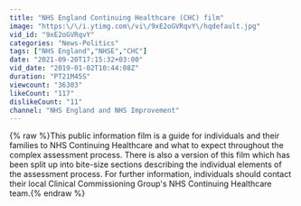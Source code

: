 ```yaml
---
title: "NHS England Continuing Healthcare (CHC) film"
image: "https:\/\/i.ytimg.com\/vi\/9xE2oGVRqvY\/hqdefault.jpg"
vid_id: "9xE2oGVRqvY"
categories: "News-Politics"
tags: ["NHS England","NHSE","CHC"]
date: "2021-09-20T17:15:32+03:00"
vid_date: "2019-01-02T10:44:08Z"
duration: "PT21M45S"
viewcount: "36303"
likeCount: "117"
dislikeCount: "11"
channel: "NHS England and NHS Improvement"
---
```

{% raw %}This public information film is a guide for individuals and their families to NHS Continuing Healthcare and what to expect throughout the complex assessment process. There is also a version of this film which has been split up into bite-size sections describing the individual elements of the assessment process. For further information, individuals should contact their local Clinical Commissioning Group's NHS Continuing Healthcare team.{% endraw %}
